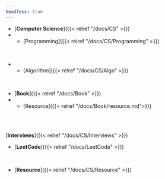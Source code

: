 ```yaml
---
headless: true
---
```


- [**Computer Science**]({{< relref "/docs/CS" >}})
- - [Programming]({{< relref "/docs/CS/Programming" >}})
<br />

- - [Algorithm]({{< relref "/docs/CS/Algo" >}})
<br />

- [**Book**]({{< relref "/docs/Book" >}})
- - [Resource]({{< relref "/docs/Book/resource.md">}})
<!-- - - [Timeline]({{< relref "/docs/Book/timeline" >}}) -->

<br />

<!-- [**Courses**]({{< relref "/docs/CS/Courses" >}}) -->
<br />

[**Interviews**]({{< relref "/docs/CS/Interviews" >}})
<br />

- [**LeetCode**]({{< relref "/docs/LeetCode" >}})
<br />

- [**Resource**]({{< relref "/docs/CS/Resource" >}})
<br />
